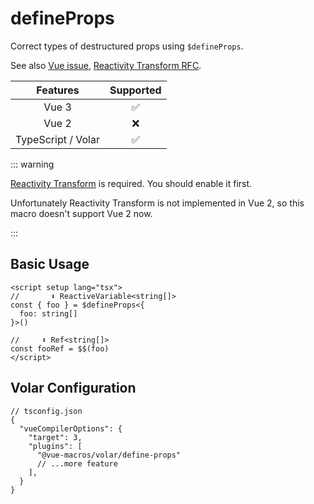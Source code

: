 # defineProps

Correct types of destructured props using `$defineProps`.

See also [Vue issue](https://github.com/vuejs/core/issues/6876), [Reactivity Transform RFC](https://github.com/vuejs/rfcs/blob/reactivity-transform/active-rfcs/0000-reactivity-transform.md#defineprops-destructure-details).

|      Features      |     Supported      |
| :----------------: | :----------------: |
|       Vue 3        | :white_check_mark: |
|       Vue 2        |        :x:         |
| TypeScript / Volar | :white_check_mark: |

::: warning

[Reactivity Transform](https://vuejs.org/guide/extras/reactivity-transform.html) is required. You should enable it first.

Unfortunately Reactivity Transform is not implemented in Vue 2, so this macro doesn't support Vue 2 now.

:::

## Basic Usage

```vue
<script setup lang="tsx">
//       ⬇️ ReactiveVariable<string[]>
const { foo } = $defineProps<{
  foo: string[]
}>()

//     ⬇️ Ref<string[]>
const fooRef = $$(foo)
</script>
```

## Volar Configuration

```jsonc{6}
// tsconfig.json
{
  "vueCompilerOptions": {
    "target": 3,
    "plugins": [
      "@vue-macros/volar/define-props"
      // ...more feature
    ],
  }
}
```
